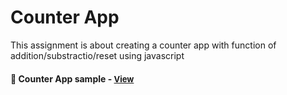 
# Counter App

This assignment is about creating a counter app with function of addition/substractio/reset using javascript

<h4>🔹 Counter App sample - <a href="https://simonakom.github.io/number-counter/index.html" style="font-size:small;">View</a><h4>
